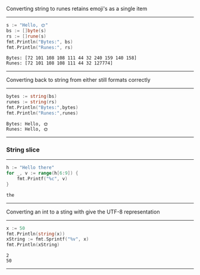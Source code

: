 
Converting string to runes retains emoji's as a single item

---
```go
s := "Hello, 🌞"
bs := []byte(s)
rs := []rune(s)
fmt.Println("Bytes:", bs)
fmt.Println("Runes:", rs)
```
```output
Bytes: [72 101 108 108 111 44 32 240 159 140 158]
Runes: [72 101 108 108 111 44 32 127774]
```
---
Converting back to string from either still formats correctly

---
```go
bytes := string(bs)
runes := string(rs)
fmt.Println("Bytes:",bytes)
fmt.Println("Runes:",runes)
```
```output
Bytes: Hello, 🌞
Runes: Hello, 🌞
```
---

### String slice

---
```go
h := "Hello there"
for _, v := range(h[6:9]) {
	fmt.Printf("%c", v)
}
```
```output
the
```
---

Converting an int to a sting with give the UTF-8 representation

---
```go
x := 50
fmt.Println(string(x))
xString := fmt.Sprintf("%v", x)
fmt.Println(xString)
```
```output
2
50
```
---
